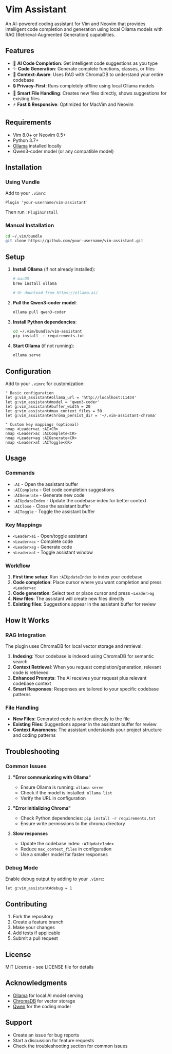 # Vim Assistant

An AI-powered coding assistant for Vim and Neovim that provides intelligent code completion and generation using local Ollama models with RAG (Retrieval-Augmented Generation) capabilities.

## Features

- 🤖 **AI Code Completion**: Get intelligent code suggestions as you type
- ✨ **Code Generation**: Generate complete functions, classes, or files
- 🧠 **Context-Aware**: Uses RAG with ChromaDB to understand your entire codebase
- 🔒 **Privacy-First**: Runs completely offline using local Ollama models
- 🎯 **Smart File Handling**: Creates new files directly, shows suggestions for existing files
- ⚡ **Fast & Responsive**: Optimized for MacVim and Neovim

## Requirements

- Vim 8.0+ or Neovim 0.5+
- Python 3.7+
- [Ollama](https://ollama.ai/) installed locally
- Qwen3-coder model (or any compatible model)

## Installation

### Using Vundle

Add to your `.vimrc`:

```vim
Plugin 'your-username/vim-assistant'
```

Then run `:PluginInstall`

### Manual Installation

```bash
cd ~/.vim/bundle
git clone https://github.com/your-username/vim-assistant.git
```

## Setup

1. **Install Ollama** (if not already installed):
   ```bash
   # macOS
   brew install ollama
   
   # Or download from https://ollama.ai/
   ```

2. **Pull the Qwen3-coder model**:
   ```bash
   ollama pull qwen3-coder
   ```

3. **Install Python dependencies**:
   ```bash
   cd ~/.vim/bundle/vim-assistant
   pip install -r requirements.txt
   ```

4. **Start Ollama** (if not running):
   ```bash
   ollama serve
   ```

## Configuration

Add to your `.vimrc` for customization:

```vim
" Basic configuration
let g:vim_assistant#ollama_url = 'http://localhost:11434'
let g:vim_assistant#model = 'qwen3-coder'
let g:vim_assistant#buffer_width = 20
let g:vim_assistant#max_context_files = 50
let g:vim_assistant#chroma_persist_dir = '~/.vim-assistant-chroma'

" Custom key mappings (optional)
nmap <Leader>ai :AI<CR>
nmap <Leader>ac :AIComplete<CR>
nmap <Leader>ag :AIGenerate<CR>
nmap <Leader>at :AIToggle<CR>
```

## Usage

### Commands

- `:AI` - Open the assistant buffer
- `:AIComplete` - Get code completion suggestions
- `:AIGenerate` - Generate new code
- `:AIUpdateIndex` - Update the codebase index for better context
- `:AIClose` - Close the assistant buffer
- `:AIToggle` - Toggle the assistant buffer

### Key Mappings

- `<Leader>ai` - Open/toggle assistant
- `<Leader>ac` - Complete code
- `<Leader>ag` - Generate code
- `<Leader>at` - Toggle assistant window

### Workflow

1. **First time setup**: Run `:AIUpdateIndex` to index your codebase
2. **Code completion**: Place cursor where you want completion and press `<Leader>ac`
3. **Code generation**: Select text or place cursor and press `<Leader>ag`
4. **New files**: The assistant will create new files directly
5. **Existing files**: Suggestions appear in the assistant buffer for review

## How It Works

### RAG Integration

The plugin uses ChromaDB for local vector storage and retrieval:

1. **Indexing**: Your codebase is indexed using ChromaDB for semantic search
2. **Context Retrieval**: When you request completion/generation, relevant code is retrieved
3. **Enhanced Prompts**: The AI receives your request plus relevant codebase context
4. **Smart Responses**: Responses are tailored to your specific codebase patterns

### File Handling

- **New Files**: Generated code is written directly to the file
- **Existing Files**: Suggestions appear in the assistant buffer for review
- **Context Awareness**: The assistant understands your project structure and coding patterns

## Troubleshooting

### Common Issues

1. **"Error communicating with Ollama"**
   - Ensure Ollama is running: `ollama serve`
   - Check if the model is installed: `ollama list`
   - Verify the URL in configuration

2. **"Error initializing Chroma"**
   - Check Python dependencies: `pip install -r requirements.txt`
   - Ensure write permissions to the chroma directory

3. **Slow responses**
   - Update the codebase index: `:AIUpdateIndex`
   - Reduce `max_context_files` in configuration
   - Use a smaller model for faster responses

### Debug Mode

Enable debug output by adding to your `.vimrc`:

```vim
let g:vim_assistant#debug = 1
```

## Contributing

1. Fork the repository
2. Create a feature branch
3. Make your changes
4. Add tests if applicable
5. Submit a pull request

## License

MIT License - see LICENSE file for details

## Acknowledgments

- [Ollama](https://ollama.ai/) for local AI model serving
- [ChromaDB](https://www.trychroma.com/) for vector storage
- [Qwen](https://github.com/QwenLM/Qwen) for the coding model

## Support

- Create an issue for bug reports
- Start a discussion for feature requests
- Check the troubleshooting section for common issues

